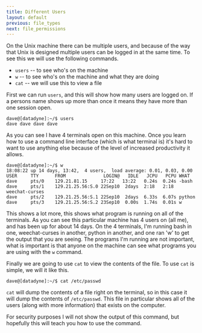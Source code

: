 ```yaml
---
title: Different Users
layout: default
previous: file_types
next: file_permissions
---
```


On the Unix machine there can be multiple users, and because of the way that
Unix is designed multiple users can be logged in at the same time.  To see
this we will use the following commands.

* `users` -- to see who's on the machine
* `w` -- to see who's on the machine and what they are doing
* `cat` -- we will use this to view a file

First we can run `users`, and this will show how many users are logged on. If a
persons name shows up more than once it means they have more than one session
open.

    dave@[datadyne]:~/$ users
    dave dave dave dave

As you can see I have 4 terminals open on this machine. Once you learn how to
use a command line interface (which is what terminal is) it's hard to want to
use anything else because of the level of increased productivity it allows.

    dave@[datadyne]:~/$ w
    18:08:22 up 14 days, 13:42,  4 users,  load average: 0.01, 0.03, 0.00
    USER     TTY      FROM              LOGIN@   IDLE   JCPU   PCPU WHAT
    dave     pts/0    129.21.81.15     17:22   13:22   0.24s  0.24s -bash
    dave     pts/1    129.21.25.56:S.0 22Sep10  2days  2:18   2:18  weechat-curses
    dave     pts/2    129.21.25.56:S.1 22Sep10  2days  6.33s  6.07s python
    dave     pts/3    129.21.25.56:S.2 23Sep10  0.00s  1.74s  0.01s w

This shows a lot more, this shows what program is running on all of the
terminals.  As you can see this particular machine has 4 users on (all me), and
has been up for about 14 days.  On the 4 terminals, I'm running bash in one,
weechat-curses in another, python in another, and one ran 'w' to get the output
that you are seeing.  The programs I'm running are not important, what is
important is that anyone on the machine can see what programs you are using
with the `w` command.

Finally we are going to use `cat` to view the contents of the file.  To use `cat`
is simple, we will it like this.

    dave@[datadyne]:~/$ cat /etc/passwd

`cat` will dump the contents of a file right on the terminal, so in this case it
will dump the contents of `/etc/passwd`.  This file in particular shows all of
the users (along with more information) that exists on the computer.

For security purposes I will not show the output of this command, but hopefully
this will teach you how to use the command.
